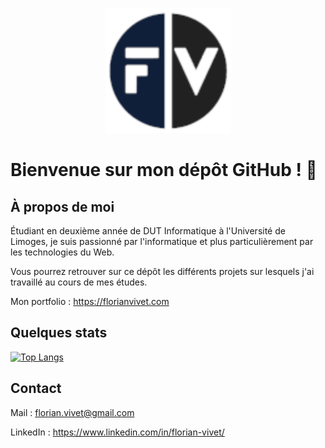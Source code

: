 <p align="center">
 <img src="https://github.com/Sohar-FV/Sohar-FV/blob/main/logo.png" alt="logo" width="200"/>
</p>

# Bienvenue sur mon dépôt GitHub ! 👋

## À propos de moi

Étudiant en deuxième année de DUT Informatique à l'Université de Limoges, je suis passionné par l'informatique et plus particulièrement par les technologies du Web.

Vous pourrez retrouver sur ce dépôt les différents projets sur lesquels j'ai travaillé au cours de mes études.

Mon portfolio : https://florianvivet.com

## Quelques stats

[![Top Langs](https://github-readme-stats.vercel.app/api/top-langs/?username=Sohar-FV&layout=compact&theme=tokyonight)](https://github.com/anuraghazra/github-readme-stats)

## Contact

Mail : florian.vivet@gmail.com

LinkedIn : https://www.linkedin.com/in/florian-vivet/


